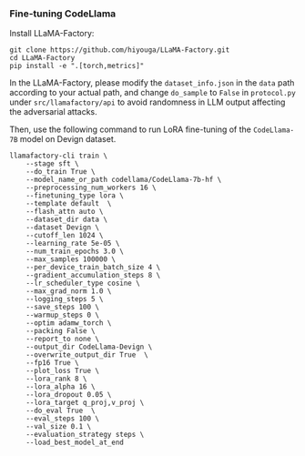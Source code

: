 ### Fine-tuning CodeLlama

Install LLaMA-Factory:

```
git clone https://github.com/hiyouga/LLaMA-Factory.git
cd LLaMA-Factory
pip install -e ".[torch,metrics]"
```
In the LLaMA-Factory, please modify the `dataset_info.json` in the `data` path according to your actual path, and change `do_sample` to `False` in `protocol.py` under `src/llamafactory/api` to avoid randomness in LLM output affecting the adversarial attacks.

Then, use the following command to run LoRA fine-tuning of the `CodeLlama-7B` model on Devign dataset.

```
llamafactory-cli train \
    --stage sft \
    --do_train True \
    --model_name_or_path codellama/CodeLlama-7b-hf \
    --preprocessing_num_workers 16 \
    --finetuning_type lora \
    --template default  \
    --flash_attn auto \
    --dataset_dir data \
    --dataset Devign \
    --cutoff_len 1024 \
    --learning_rate 5e-05 \
    --num_train_epochs 3.0 \
    --max_samples 100000 \
    --per_device_train_batch_size 4 \
    --gradient_accumulation_steps 8 \
    --lr_scheduler_type cosine \
    --max_grad_norm 1.0 \
    --logging_steps 5 \
    --save_steps 100 \
    --warmup_steps 0 \
    --optim adamw_torch \
    --packing False \
    --report_to none \
    --output_dir CodeLlama-Devign \
    --overwrite_output_dir True  \
    --fp16 True \
    --plot_loss True \
    --lora_rank 8 \
    --lora_alpha 16 \
    --lora_dropout 0.05 \
    --lora_target q_proj,v_proj \
    --do_eval True  \
    --eval_steps 100 \
    --val_size 0.1 \
    --evaluation_strategy steps \
    --load_best_model_at_end
```

